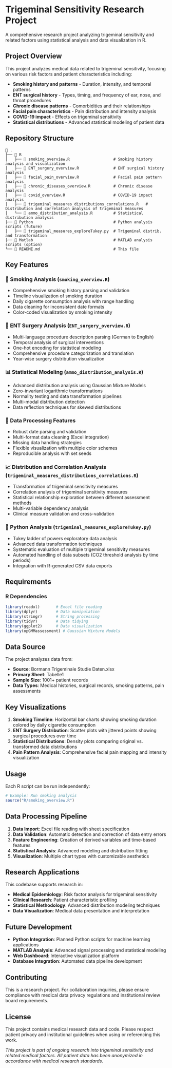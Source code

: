 # Trigeminal Sensitivity Research Project

A comprehensive research project analyzing trigeminal sensitivity and related factors using statistical analysis and data visualization in R.

## Project Overview

This project analyzes medical data related to trigeminal sensitivity, focusing on various risk factors and patient characteristics including:

- **Smoking history and patterns** - Duration, intensity, and temporal patterns
- **ENT surgical history** - Types, timing, and frequency of ear, nose, and throat procedures
- **Chronic disease patterns** - Comorbidities and their relationships
- **Facial pain characteristics** - Pain distribution and intensity analysis
- **COVID-19 impact** - Effects on trigeminal sensitivity
- **Statistical distributions** - Advanced statistical modeling of patient data

## Repository Structure
```
📂 .
├── 📂 R
│   ├── 📄 smoking_overview.R                   # Smoking history analysis and visualization
│   ├── 📄 ENT_surgery_overview.R               # ENT surgical history analysis
│   ├── 📄 facial_pain_overview.R               # Facial pain pattern analysis
│   ├── 📄 chronic_diseases_overview.R          # Chronic disease analysis
│   ├── 📄 covid_overview.R                     # COVID-19 impact analysis
│   ├── 📄 trigeminal_measures_distributions_correlations.R   # Distribution and correlation analysis of trigeminal measures
│   └── 📄 ammo_distribution_analysis.R         # Statistical distribution analysis
├── 📂 Python                                   # Python analysis scripts (future)
│   ├── 📄 trigeminal_measures_exploreTukey.py  # Trigeminal distrib. and transformation
├── 📂 Matlab                                   # MATLAB analysis scripts (option)
└── 📄 README.md                                # This file
```

## Key Features
### 🚬 Smoking Analysis (`smoking_overview.R`)
- Comprehensive smoking history parsing and validation
- Timeline visualization of smoking duration
- Daily cigarette consumption analysis with range handling
- Data cleaning for inconsistent date formats
- Color-coded visualization by smoking intensity

### 🏥 ENT Surgery Analysis (`ENT_surgery_overview.R`)
- Multi-language procedure description parsing (German to English)
- Temporal analysis of surgical interventions
- One-hot encoding for statistical modeling
- Comprehensive procedure categorization and translation
- Year-wise surgery distribution visualization

### 📊 Statistical Modeling (`ammo_distribution_analysis.R`)
- Advanced distribution analysis using Gaussian Mixture Models
- Zero-invariant logarithmic transformations
- Normality testing and data transformation pipelines
- Multi-modal distribution detection
- Data reflection techniques for skewed distributions

### 🎯 Data Processing Features
- Robust date parsing and validation
- Multi-format data cleaning (Excel integration)
- Missing data handling strategies
- Flexible visualization with multiple color schemes
- Reproducible analysis with set seeds

### 📈 Distribution and Correlation Analysis (`trigeminal_measures_distributions_correlations.R`)
- Transformation of trigeminal sensitivity measures
- Correlation analysis of trigeminal sensitivity measures
- Statistical relationship exploration between different assessment methods
- Multi-variable dependency analysis
- Clinical measure validation and cross-validation

### 🐍 Python Analysis (`trigeminal_measures_exploreTukey.py`)
- Tukey ladder of powers exploratory data analysis
- Advanced data transformation techniques
- Systematic evaluation of multiple trigeminal sensitivity measures
- Automated handling of data subsets (CO2 threshold analysis by time periods)
- Integration with R-generated CSV data exports



## Requirements

### R Dependencies
```r
library(readxl)       # Excel file reading
library(dplyr)        # Data manipulation
library(stringr)      # String processing
library(tidyr)        # Data tidying
library(ggplot2)      # Data visualization
library(opGMMassessment) # Gaussian Mixture Models
```

## Data Source
The project analyzes data from:
- **Source**: Bormann Trigeminale Studie Daten.xlsx
- **Primary Sheet**: Tabelle1
- **Sample Size**: 1001+ patient records
- **Data Types**: Medical histories, surgical records, smoking patterns, pain assessments

## Key Visualizations
1. **Smoking Timeline**: Horizontal bar charts showing smoking duration colored by daily cigarette consumption
2. **ENT Surgery Distribution**: Scatter plots with jittered points showing surgical procedures over time
3. **Statistical Distributions**: Density plots comparing original vs. transformed data distributions
4. **Pain Pattern Analysis**: Comprehensive facial pain mapping and intensity visualization

## Usage
Each R script can be run independently:
``` r
# Example: Run smoking analysis
source("R/smoking_overview.R")

```
## Data Processing Pipeline
1. **Data Import**: Excel file reading with sheet specification
2. **Data Validation**: Automatic detection and correction of data entry errors
3. **Feature Engineering**: Creation of derived variables and time-based features
4. **Statistical Analysis**: Advanced modeling and distribution fitting
5. **Visualization**: Multiple chart types with customizable aesthetics

## Research Applications
This codebase supports research in:
- **Medical Epidemiology**: Risk factor analysis for trigeminal sensitivity
- **Clinical Research**: Patient characteristic profiling
- **Statistical Methodology**: Advanced distribution modeling techniques
- **Data Visualization**: Medical data presentation and interpretation

## Future Development
- **Python Integration**: Planned Python scripts for machine learning applications
- **MATLAB Analysis**: Advanced signal processing and statistical modeling
- **Web Dashboard**: Interactive visualization platform
- **Database Integration**: Automated data pipeline development

## Contributing
This is a research project. For collaboration inquiries, please ensure compliance with medical data privacy regulations and institutional review board requirements.
## License
This project contains medical research data and code. Please respect patient privacy and institutional guidelines when using or referencing this work.


_This project is part of ongoing research into trigeminal sensitivity and related medical factors. All patient data has been anonymized in accordance with medical research standards._
